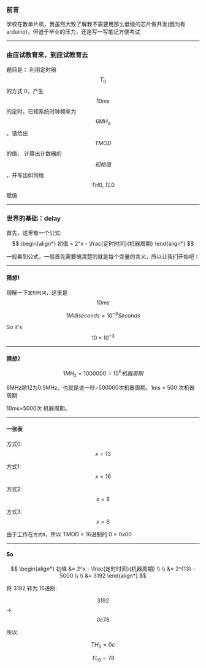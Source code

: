 ### 前言
学校在教单片机，我虽然大致了解我不需要用那么低级的芯片做开发(因为有arduino)，但迫于毕业的压力，还是写一写笔记方便考试

___

### 由应试教育来，到应试教育去

题目是：
利用定时器 $$T_0$$ 的方式 0，产生 $$10ms$$ 的定时，已知系统时钟频率为 $$6MH_z$$ 。请给出 $$TMOD$$ 的值， 计算出计数器的 $$初始值$$，并写出如何给$$TH0, TL0$$ 赋值

___

### 世界的基础：delay

首先，这里有一个公式:
$$
\begin{align*}
初值 = 2^x - \frac{定时时间}{机器周期}
\end{align*}
$$

一般看到公式，一般首先需要搞清楚的就是每个变量的含义，所以让我们开始吧！

___

#### 猜想1

理解一下`定时时间`，这里是 $$10ms$$

$$1 Milliseconds = 10^{-3} Seconds$$

So it's $$10 \times 10^{-3}$$

___

#### 猜想2

$$1MH_z = 1000000 = 10^6 机器周期$$

6MHz除12为0.5MHz，也就是说一秒=500000次机器周期。1ms = 500 次机器周期

10ms=5000次 机器周期。 

___

#### 一张表

方式0: $$x = 13$$

方式1: $$x = 16$$

方式2: $$x = 8$$

方式3: $$x = 8$$

由于工作在`方式0`，所以 TMOD = 16进制的 0 = 0x00

___

#### So

$$
\begin{align*}
初值 &= 2^x - \frac{定时时间}{机器周期}
\\ \\
&= 2^{13} - 5000
\\ \\
&= 3192
\end{align*}
$$

将 3192 转为 16进制:

$$3192$$ -> $$0c78$$

所以:

$$TH_0 = 0c$$

$$TL_0 = 78$$